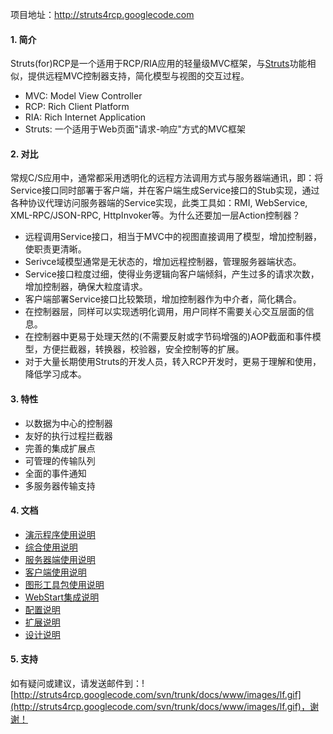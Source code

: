项目地址：http://struts4rcp.googlecode.com

#### 1. 简介 ####
Struts(for)RCP是一个适用于RCP/RIA应用的轻量级MVC框架，与[Struts](http://struts.apache.org)功能相似，提供远程MVC控制器支持，简化模型与视图的交互过程。
  * MVC: Model View Controller
  * RCP: Rich Client Platform
  * RIA: Rich Internet Application
  * Struts: 一个适用于Web页面"请求-响应"方式的MVC框架
#### 2. 对比 ####
常规C/S应用中，通常都采用透明化的远程方法调用方式与服务器端通讯，即：将Service接口同时部署于客户端，并在客户端生成Service接口的Stub实现，通过各种协议代理访问服务器端的Service实现，此类工具如：RMI, WebService, XML-RPC/JSON-RPC, HttpInvoker等。为什么还要加一层Action控制器？
  * 远程调用Service接口，相当于MVC中的视图直接调用了模型，增加控制器，使职责更清晰。
  * Serivce域模型通常是无状态的，增加远程控制器，管理服务器端状态。
  * Service接口粒度过细，使得业务逻辑向客户端倾斜，产生过多的请求次数，增加控制器，确保大粒度请求。
  * 客户端部署Service接口比较繁琐，增加控制器作为中介者，简化耦合。
  * 在控制器层，同样可以实现透明化调用，用户同样不需要关心交互层面的信息。
  * 在控制器中更易于处理天然的(不需要反射或字节码增强的)AOP截面和事件模型，方便拦截器，转换器，校验器，安全控制等的扩展。
  * 对于大量长期使用Struts的开发人员，转入RCP开发时，更易于理解和使用，降低学习成本。
#### 3. 特性 ####
  * 以数据为中心的控制器
  * 友好的执行过程拦截器
  * 完善的集成扩展点
  * 可管理的传输队列
  * 全面的事件通知
  * 多服务器传输支持
#### 4. 文档 ####
  * [演示程序使用说明](http://code.google.com/p/struts4rcp/wiki/demo)
  * [综合使用说明](http://code.google.com/p/struts4rcp/wiki/guide)
  * [服务器端使用说明](http://code.google.com/p/struts4rcp/wiki/server)
  * [客户端使用说明](http://code.google.com/p/struts4rcp/wiki/client)
  * [图形工具包使用说明](http://code.google.com/p/struts4rcp/wiki/gui)
  * [WebStart集成说明](http://code.google.com/p/struts4rcp/wiki/webstart)
  * [配置说明](http://code.google.com/p/struts4rcp/wiki/config)
  * [扩展说明](http://code.google.com/p/struts4rcp/wiki/extension)
  * [设计说明](http://code.google.com/p/struts4rcp/wiki/design)
#### 5. 支持 ####
如有疑问或建议，请发送邮件到：![http://struts4rcp.googlecode.com/svn/trunk/docs/www/images/lf.gif](http://struts4rcp.googlecode.com/svn/trunk/docs/www/images/lf.gif)，谢谢！